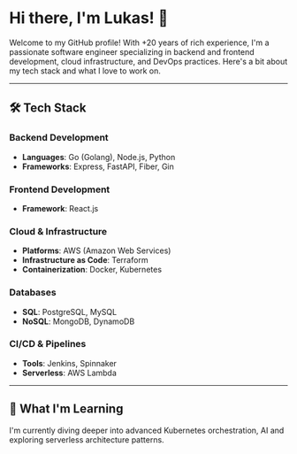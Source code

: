 # Hi there, I'm Lukas! 👋

Welcome to my GitHub profile! With +20 years of rich experience, I'm a passionate software engineer specializing in backend and frontend development, cloud infrastructure, and DevOps practices. Here's a bit about my tech stack and what I love to work on.

---

## 🛠️ Tech Stack

### Backend Development
- **Languages**: Go (Golang), Node.js, Python  
- **Frameworks**: Express, FastAPI, Fiber, Gin  

### Frontend Development
- **Framework**: React.js  

### Cloud & Infrastructure
- **Platforms**: AWS (Amazon Web Services)  
- **Infrastructure as Code**: Terraform  
- **Containerization**: Docker, Kubernetes  

### Databases
- **SQL**: PostgreSQL, MySQL  
- **NoSQL**: MongoDB, DynamoDB  

### CI/CD & Pipelines
- **Tools**: Jenkins, Spinnaker  
- **Serverless**: AWS Lambda  

---

## 🌱 What I'm Learning
I'm currently diving deeper into advanced Kubernetes orchestration, AI and exploring serverless architecture patterns.

